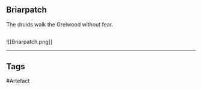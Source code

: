 ## Briarpatch
The druids walk the Grelwood without fear.
## 
![[Briarpatch.png]]

---
## Tags
#Artefact